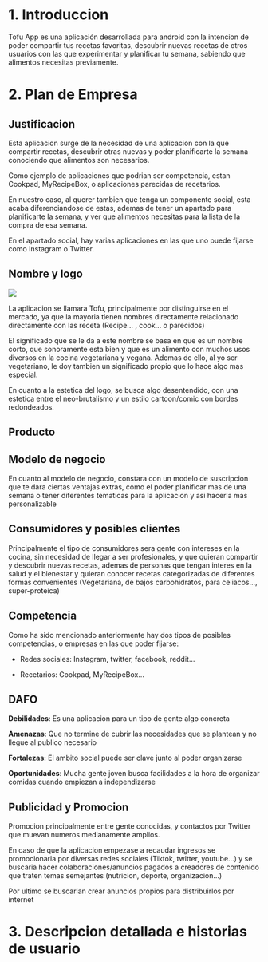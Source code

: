 # 1. Introduccion

Tofu App es una aplicación desarrollada para android con la intencion de poder compartir tus recetas favoritas, descubrir nuevas recetas de otros usuarios con las que experimentar y planificar tu semana, sabiendo que alimentos necesitas previamente.

# 2. Plan de Empresa

## Justificacion

Esta aplicacion surge de la necesidad de una aplicacion con la que compartir recetas, descubrir otras nuevas y poder planificarte la semana conociendo que alimentos son necesarios.

Como ejemplo de aplicaciones que podrian ser competencia, estan Cookpad, MyRecipeBox, o aplicaciones parecidas de recetarios.

En nuestro caso, al querer tambien que tenga un componente social, esta acaba diferenciandose de estas, ademas de tener un apartado para planificarte la semana, y ver que alimentos necesitas para la lista de la compra de esa semana.

En el apartado social, hay varias aplicaciones en las que uno puede fijarse como Instagram o Twitter.

## Nombre y logo

![](C:\Users\Aflow\AppData\Roaming\marktext\images\2023-03-22-19-42-00-image.png)

La aplicacion se llamara Tofu, principalmente por distinguirse en el mercado, ya que la mayoria tienen nombres directamente relacionado directamente con las receta (Recipe... , cook... o parecidos)

El significado que se le da a este nombre se basa en que es un nombre corto, que sonoramente esta bien y que es un alimento con muchos usos diversos en la cocina vegetariana y vegana. Ademas de ello, al yo ser vegetariano, le doy tambien un significado propio que lo hace algo mas especial.

En cuanto a la estetica del logo, se busca algo desentendido, con una estetica entre el neo-brutalismo y un estilo cartoon/comic con bordes redondeados.

## Producto

## Modelo de negocio

En cuanto al modelo de negocio, constara con un modelo de suscripcion que te dara ciertas ventajas extras, como el poder planificar mas de una semana o tener diferentes tematicas para la aplicacion y asi hacerla mas personalizable

## Consumidores y posibles clientes

Principalmente el tipo de consumidores sera gente con intereses en la cocina, sin necesidad de llegar a ser profesionales, y que quieran compartir y descubrir nuevas recetas, ademas de personas que tengan interes en la salud y el bienestar y quieran conocer recetas categorizadas de diferentes formas convenientes (Vegetariana, de bajos carbohidratos, para celiacos..., super-proteica)

## Competencia

Como ha sido mencionado anteriormente hay dos tipos de posibles competencias, o empresas en las que poder fijarse:

- Redes sociales: Instagram, twitter, facebook, reddit...

- Recetarios: Cookpad, MyRecipeBox...

## DAFO

**Debilidades**: Es una aplicacion para un tipo de gente algo concreta

**Amenazas**: Que no termine de cubrir las necesidades que se plantean y no llegue al publico necesario

**Fortalezas**: El ambito social puede ser clave junto al poder organizarse

**Oportunidades**: Mucha gente joven busca facilidades a la hora de organizar comidas cuando empiezan a independizarse

## Publicidad y Promocion

Promocion principalmente entre gente conocidas, y contactos por Twitter que muevan numeros medianamente amplios.

En caso de que la aplicacion empezase a recaudar ingresos se promocionaria por diversas redes sociales (Tiktok, twitter, youtube...) y se buscaria hacer colaboraciones/anuncios pagados a creadores de contenido que traten temas semejantes (nutricion, deporte, organizacion...)

Por ultimo se buscarian crear anuncios propios para distribuirlos por internet

# 3. Descripcion detallada e historias de usuario


